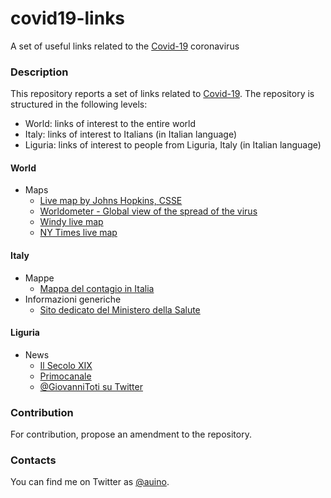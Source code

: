 # covid19-links
A set of useful links related to the [Covid-19](https://en.wikipedia.org/wiki/Coronavirus_disease_2019) coronavirus

### Description ###

This repository reports a set of links related to [Covid-19](https://en.wikipedia.org/wiki/Coronavirus_disease_2019).
The repository is structured in the following levels:
* World: links of interest to the entire world
* Italy: links of interest to Italians (in Italian language)
* Liguria: links of interest to people from Liguria, Italy (in Italian language)

#### World ####

* Maps
  * [Live map by Johns Hopkins, CSSE](https://gisanddata.maps.arcgis.com/apps/opsdashboard/index.html#/bda7594740fd40299423467b48e9ecf6)
  * [Worldometer - Global view of the spread of the virus](https://www.worldometers.info/coronavirus/)
  * [Windy live map](https://windy.app/coronavirus_map)
  * [NY Times live map](https://www.nytimes.com/interactive/2020/world/asia/china-wuhan-coronavirus-maps.html)

#### Italy ####

* Mappe
  * [Mappa del contagio in Italia](https://lab.gedidigital.it/gedi-visual/2020/coronavirus-in-italia/)
* Informazioni generiche
  * [Sito dedicato del Ministero della Salute](http://www.salute.gov.it/nuovocoronavirus)

#### Liguria ####

* News
  * [Il Secolo XIX](https://www.ilsecoloxix.it)
  * [Primocanale](https://www.primocanale.it)
  * [@GiovanniToti su Twitter](https://twitter.com/GiovanniToti)

### Contribution ###

For contribution, propose an amendment to the repository.

### Contacts ###

You can find me on Twitter as [@auino](https://twitter.com/auino).

